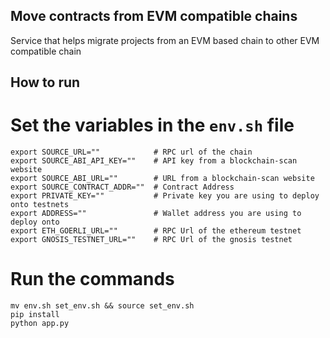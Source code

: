 ## Move contracts from EVM compatible chains
Service that helps migrate projects from an EVM based chain to other EVM compatible chain

## How to run
# Set the variables in the `env.sh` file
```
export SOURCE_URL=""            # RPC url of the chain
export SOURCE_ABI_API_KEY=""    # API key from a blockchain-scan website
export SOURCE_ABI_URL=""        # URL from a blockchain-scan website
export SOURCE_CONTRACT_ADDR=""  # Contract Address
export PRIVATE_KEY=""           # Private key you are using to deploy onto testnets
export ADDRESS=""               # Wallet address you are using to deploy onto
export ETH_GOERLI_URL=""        # RPC Url of the ethereum testnet
export GNOSIS_TESTNET_URL=""    # RPC Url of the gnosis testnet
```
# Run the commands
```
mv env.sh set_env.sh && source set_env.sh
pip install
python app.py
```
